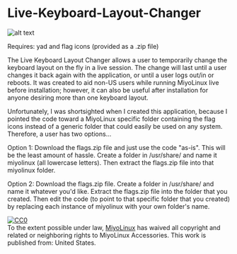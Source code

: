 # Live-Keyboard-Layout-Changer

![alt text](http://miyolinux.weebly.com/uploads/1/3/7/0/13707080/screenshot-from-2018-03-06-18-02-18_orig.png)

Requires: yad and flag icons (provided as a .zip file)

The Live Keyboard Layout Changer allows a user to temporarily change the keyboard layout on the fly in a live session. The change will last until a user changes it back again with the application, or until a user logs out/in or reboots. It was created to aid non-US users while running MiyoLinux live before installation; however, it can also be useful after installation for anyone desiring more than one keyboard layout.

Unfortunately, I was shortsighted when I created this application, because I pointed the code toward a MiyoLinux specific folder containing the flag icons instead of a generic folder that could easily be used on any system. Therefore, a user has two options...

Option 1: Download the flags.zip file and just use the code "as-is". This will be the least amount of hassle. Create a folder in /usr/share/ and name it miyolinux (all lowercase letters). Then extract the flags.zip file into that miyolinux folder.

Option 2: Download the flags.zip file. Create a folder in /usr/share/ and name it whatever you'd like. Extract the flags.zip file into the folder that you created. Then edit the code (to point to that specific folder that you created) by replacing each instance of miyolinux with your own folder's name.

<p xmlns:dct="http://purl.org/dc/terms/" xmlns:vcard="http://www.w3.org/2001/vcard-rdf/3.0#">
  <a rel="license"
     href="http://creativecommons.org/publicdomain/zero/1.0/">
    <img src="http://i.creativecommons.org/p/zero/1.0/88x31.png" style="border-style: none;" alt="CC0" />
  </a>
  <br />
  To the extent possible under law,
  <a rel="dct:publisher"
     href="http://miyolinux.weebly.com/">
    <span property="dct:title">MiyoLinux</span></a>
  has waived all copyright and related or neighboring rights to
  <span property="dct:title">MiyoLinux Accessories</span>.
This work is published from:
<span property="vcard:Country" datatype="dct:ISO3166"
      content="US" about="http://miyolinux.weebly.com/">
  United States</span>.
</p>

